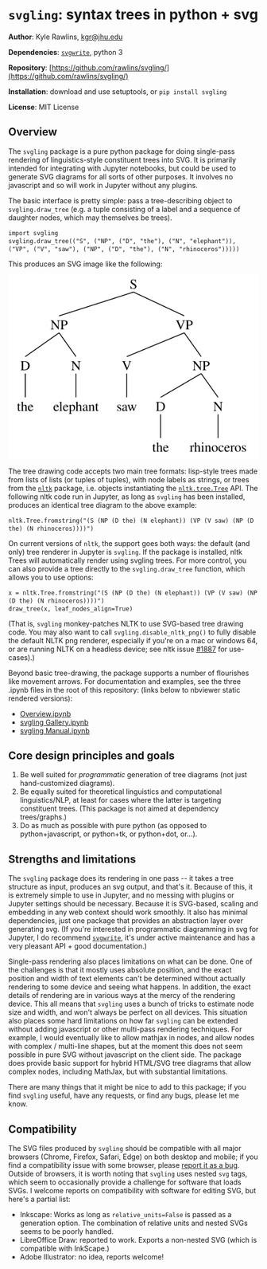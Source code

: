 # `svgling`: syntax trees in python + svg

**Author**: Kyle Rawlins, [kgr@jhu.edu](kgr@jhu.edu)

**Dependencies**: [`svgwrite`](https://pypi.org/project/svgwrite/), python 3

**Repository**: [https://github.com/rawlins/svgling/](https://github.com/rawlins/svgling/)

**Installation**: download and use setuptools, or `pip install svgling`

**License**: MIT License

## Overview

The `svgling` package is a pure python package for doing single-pass rendering
of linguistics-style constituent trees into SVG. It is primarily intended for
integrating with Jupyter notebooks, but could be used to generate SVG diagrams
for all sorts of other purposes. It involves no javascript and so will work
in Jupyter without any plugins.

The basic interface is pretty simple: pass a tree-describing object to
`svgling.draw_tree` (e.g. a tuple consisting of a label and a sequence of
daughter nodes, which may themselves be trees).

    import svgling
    svgling.draw_tree(("S", ("NP", ("D", "the"), ("N", "elephant")), ("VP", ("V", "saw"), ("NP", ("D", "the"), ("N", "rhinoceros")))))

This produces an SVG image like the following:

![example sentence](https://raw.githubusercontent.com/rawlins/svgling/master/demotree.svg?sanitize=true)

The tree drawing code accepts two main tree formats: lisp-style trees made from
lists of lists (or tuples of tuples), with node labels as strings, or trees from
the [`nltk`](https://www.nltk.org/) package, i.e. objects instantiating the
[`nltk.tree.Tree`](https://www.nltk.org/_modules/nltk/tree.html) API. The
following nltk code run in Jupyter, as long as `svgling` has been installed,
produces an identical tree diagram to the above example:

    nltk.Tree.fromstring("(S (NP (D the) (N elephant)) (VP (V saw) (NP (D the) (N rhinoceros))))")

On current versions of `nltk`, the support goes both ways: the default (and
only) tree renderer in Jupyter is `svgling`. If the package is installed, nltk
Trees will automatically render using svgling trees. For more control, you can
also provide a tree directly to the `svgling.draw_tree` function, which allows
you to use options:

    x = nltk.Tree.fromstring("(S (NP (D the) (N elephant)) (VP (V saw) (NP (D the) (N rhinoceros))))")
    draw_tree(x, leaf_nodes_align=True)

(That is, `svgling` monkey-patches NLTK to use SVG-based tree drawing code. You
may also want to call `svgling.disable_nltk_png()` to fully disable the
default NLTK png renderer, especially if you're on a mac or windows 64, or are
running NLTK on a headless device; see nltk issue
[#1887](https://github.com/nltk/nltk/issues/1887) for use-cases).)

Beyond basic tree-drawing, the package supports a number of flourishes like
movement arrows. For documentation and examples, see the three .ipynb files in
the root of this repository: (links below to nbviewer static rendered versions):

* [Overview.ipynb](https://nbviewer.jupyter.org/github/rawlins/svgling/blob/master/Overview.ipynb)
* [svgling Gallery.ipynb](https://nbviewer.jupyter.org/github/rawlins/svgling/blob/master/svgling%20Gallery.ipynb)
* [svgling Manual.ipynb](https://nbviewer.jupyter.org/github/rawlins/svgling/blob/master/svgling%20Manual.ipynb)

## Core design principles and goals

1. Be well suited for *programmatic* generation of tree diagrams (not just
hand-customized diagrams).
2. Be equally suited for theoretical linguistics and computational
linguistics/NLP, at least for cases where the latter is targeting constituent
trees. (This package is not aimed at dependency trees/graphs.)
3. Do as much as possible with pure python (as opposed to python+javascript, or
python+tk, or python+dot, or...).

## Strengths and limitations

The `svgling` package does its rendering in one pass -- it takes a tree
structure as input, produces an svg output, and that's it. Because of this, it
is extremely simple to use in Jupyter, and no messing with plugins or Jupyter
settings should be necessary. Because it is SVG-based, scaling and embedding in
any web context should work smoothly. It also has minimal dependencies, just
one package that provides an abstraction layer over generating svg. (If you're
interested in programmatic diagramming in svg for Jupyter, I do recommend
[`svgwrite`](https://github.com/mozman/svgwrite), it's under active maintenance
and has a very pleasant API + good documentation.)

Single-pass rendering also places limitations on what can be done. One of the
challenges is that it mostly uses absolute position, and the exact position and
width of text elements can't be determined without actually rendering to some
device and seeing what happens. In addition, the exact details of rendering are
in various ways at the mercy of the rendering device. This all means that
`svgling` uses a bunch of tricks to estimate node size and width, and won't
always be perfect on all devices. This situation also places some hard
limitations on how far `svgling` can be extended without adding javascript or
other multi-pass rendering techniques. For example, I would eventually like to
allow mathjax in nodes, and allow nodes with complex / multi-line shapes, but at
the moment this does not seem possible in pure SVG without javascript on the
client side. The package does provide basic support for hybrid HTML/SVG tree
diagrams that allow complex nodes, including MathJax, but with substantial
limitations.

There are many things that it might be nice to add to this package; if you find
`svgling` useful, have any requests, or find any bugs, please let me know.

## Compatibility

The SVG files produced by `svgling` should be compatible with all major browsers
(Chrome, Firefox, Safari, Edge) on both desktop and mobile; if you find a
compatibility issue with some browser, please [report it as a
bug](https://github.com/rawlins/svgling/issues). Outside of browsers, it is
worth noting that `svgling` uses nested `svg` tags, which seem to occasionally
provide a challenge for software that loads SVGs. I welcome reports on
compatibility with software for editing SVG, but here's a partial list:

* Inkscape: Works as long as `relative_units=False` is passed as a generation
  option. The combination of relative units and nested SVGs seems to be poorly
  handled.
* LibreOffice Draw: reported to work. Exports a non-nested SVG (which is
  compatible with InkScape.)
* Adobe Illustrator: no idea, reports welcome!
